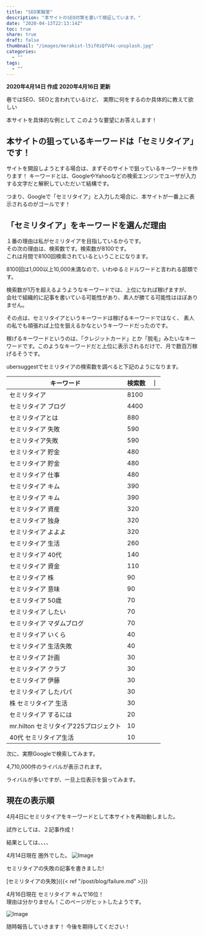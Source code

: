 ```yaml
---
title: "SEO実験室"
description: "本サイトのSEO対策を書いて検証しています。"
date: "2020-04-13T22:13:14Z"
toc: true
share: true
draft: false
thumbnail: "/images/merakist-l5if0iQfV4c-unsplash.jpg"
categories:
  - ""
tags:
  - ""
---
```


**2020年4月14日 作成**
**2020年4月16日 更新**

巷ではSEO、SEOと言われているけど、
実際に何をするのか具体的に教えて欲しい

本サイトを具体的な例として
このような要望にお答えします！

<!--more-->

## 本サイトの狙っているキーワードは「セミリタイア」です！

サイトを開設しようとする場合は、まずそのサイトで狙っているキーワードを作ります！
キーワードとは、GoogleやYahooなどの検索エンジンでユーザが入力する文字だと解釈していただいて結構です。

つまり、Googleで「セミリタイア」と入力した場合に、本サイトが一番上に表示されるのがゴールです！

## 「セミリタイア」をキーワードを選んだ理由

１番の理由は私がセミリタイアを目指しているからです。  
その次の理由は、検索数です。検索数が8100です。  
これは月間で8100回検索されているということになります。  

8100回は1,000以上10,000未満なので、いわゆるミドルワードと言われる部類です。  

検索数が1万を超えるようようなキーワードでは、上位になれば稼げますが、  
会社で組織的に記事を書いている可能性があり、素人が勝てる可能性はほぼありません。

その点は、セミリタイアというキーワードは稼げるキーワードではなく、
素人の私でも頑張れば上位を狙えるかなというキーワードだったのです。

稼げるキーワードというのは、「クレジットカード」とか「脱毛」みたいなキーワードです。このようなキーワードだと上位に表示されるだけで、月で数百万稼げるそうです。

ubersuggestでセミリタイアの検索数を調べると下記のようになります。

| キーワード | 検索数　｜
| --- | --- |
| セミリタイア	| 8100 |
| セミリタイア ブログ	| 4400 |
| セミリタイアとは	| 880 |
| セミリタイア 失敗	| 590 |
| セミリタイア失敗	| 590 |
| セミリタイア 貯金	| 480 |
| セミリタイア  貯金	| 480 |
| セミリタイア   仕事	| 480 |
| セミリタイア   キム	| 390 |
| セミリタイア  キム	| 390 |
| セミリタイア   資産	| 320 | 
| セミリタイア   独身	| 320 |
| セミリタイア   よよよ	| 320 |
| セミリタイア  生活	| 260 |
| セミリタイア  40代	| 140 | 
| セミリタイア  資金	| 110 |
| セミリタイア  株	| 90 |
| セミリタイア  意味	| 90 |
| セミリタイア  50歳	| 70 |
| セミリタイア  したい 	| 70 |
| セミリタイア  マダムブログ	| 70 |
| セミリタイア  いくら	| 40 |
| セミリタイア  生活失敗	| 40 |
| セミリタイア  計画	| 30 |
| セミリタイア  クラブ	| 30 |
| セミリタイア  伊藤	| 30 |
| セミリタイア  したパパ	| 30 |
| 株 セミリタイア  生活	| 30 |
| セミリタイア  するには	| 20 |
| mr.hilton セミリタイア225プロジェクト	| 10 |
| 40代 セミリタイア生活	| 10 |

次に、実際Googleで検索してみます。

4,710,000件のライバルが表示されます。

ライバルが多いですが、一旦上位表示を狙ってみます。

## 現在の表示順

4月4日にセミリタイアをキーワードとして本サイトを再始動しました。  

試作としては、２記事作成！

結果としては、、、、

4月14日現在 圏外でした。
![Image](/images/検索順位1.png) 

セミリタイアの失敗の記事を書きました!

[セミリタイアの失敗]({{< ref "/post/blog/failure.md" >}})  

4月16日現在 セミリタイア キムで16位！  
理由は分かりません！このページがヒットしたようです。

![Image](/images/検索順位2.png) 

随時報告していきます！
今後を期待してください！







